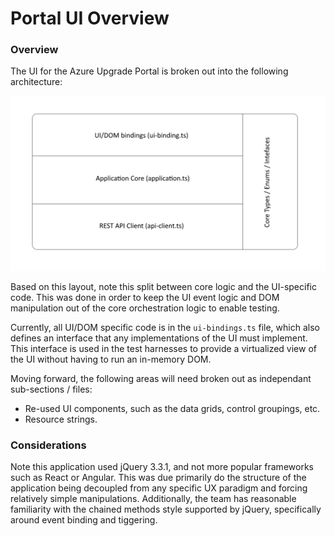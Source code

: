 # Portal UI Overview

### Overview

The UI for the Azure Upgrade Portal is broken out into the following architecture:

![portal-ui-structure](portal-ui-structure.png)

Based on this layout, note this split between core logic and the UI-specific code. This was done in order to keep the UI event logic and DOM manipulation out of the core orchestration logic to enable testing.

Currently, all UI/DOM specific code is in the `ui-bindings.ts` file, which also defines an interface that any implementations of the UI must implement. This interface is used in the test harnesses to provide a virtualized view of the UI without having to run an in-memory DOM.

Moving forward, the following areas will need broken out as independant sub-sections / files:

-   Re-used UI components, such as the data grids, control groupings, etc.
-   Resource strings.

### Considerations

Note this application used jQuery 3.3.1, and not more popular frameworks such as React or Angular. This was due primarily do the structure of the application being decoupled from any specific UX paradigm and forcing relatively simple manipulations. Additionally, the team has reasonable familiarity with the chained methods style supported by jQuery, specifically around event binding and tiggering.

